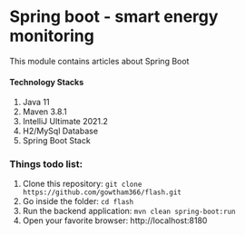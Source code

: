 # Spring boot - smart energy monitoring

[comment]: <> (#### Spring Boot Angular)

[comment]: <> (A Simple E-Commerce Implementation with Spring)

This module contains articles about Spring Boot

#### Technology Stacks
1. Java 11
2. Maven 3.8.1
3. IntelliJ Ultimate 2021.2
8. H2/MySql Database
9. Spring Boot Stack

### Things todo list:
1. Clone this repository: `git clone https://github.com/gowtham366/flash.git`
2. Go inside the folder: `cd flash`
3. Run the backend application: `mvn clean spring-boot:run`
4. Open your favorite browser: http://localhost:8180

[comment]: <> (### Screen shot)

[comment]: <> (Home Page)

[comment]: <> (![Home Page]&#40;img/home.png "Home Page"&#41;)

[comment]: <> (Order Page)

[comment]: <> (![Order Page]&#40;img/order.png "Order Page"&#41;)

[comment]: <> (Checkout Page)

[comment]: <> (![Checkout Page]&#40;img/checkout.png "Checkout Page"&#41;)

[comment]: <> (Pay order Page)

[comment]: <> (![Pay order Page]&#40;img/pay.png "Pay order Page"&#41;)
